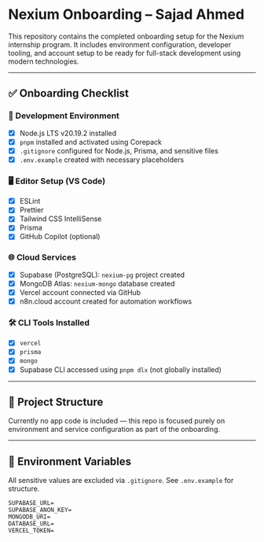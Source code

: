 # Nexium Onboarding – Sajad Ahmed

This repository contains the completed onboarding setup for the Nexium internship program. It includes environment configuration, developer tooling, and account setup to be ready for full-stack development using modern technologies.

---

## ✅ Onboarding Checklist

### 🧰 Development Environment
- [x] Node.js LTS v20.19.2 installed
- [x] `pnpm` installed and activated using Corepack
- [x] `.gitignore` configured for Node.js, Prisma, and sensitive files
- [x] `.env.example` created with necessary placeholders

### 🖥️ Editor Setup (VS Code)
- [x] ESLint
- [x] Prettier
- [x] Tailwind CSS IntelliSense
- [x] Prisma
- [x] GitHub Copilot (optional)

### 🌐 Cloud Services
- [x] Supabase (PostgreSQL): `nexium-pg` project created
- [x] MongoDB Atlas: `nexium-mongo` database created
- [x] Vercel account connected via GitHub
- [x] n8n.cloud account created for automation workflows

### 🛠️ CLI Tools Installed
- [x] `vercel`
- [x] `prisma`
- [x] `mongo`
- [x] Supabase CLI accessed using `pnpm dlx` (not globally installed)

---

## 📁 Project Structure

Currently no app code is included — this repo is focused purely on environment and service configuration as part of the onboarding.

---

## 🔐 Environment Variables

All sensitive values are excluded via `.gitignore`. See `.env.example` for structure.

```env
SUPABASE_URL=
SUPABASE_ANON_KEY=
MONGODB_URI=
DATABASE_URL=
VERCEL_TOKEN=

